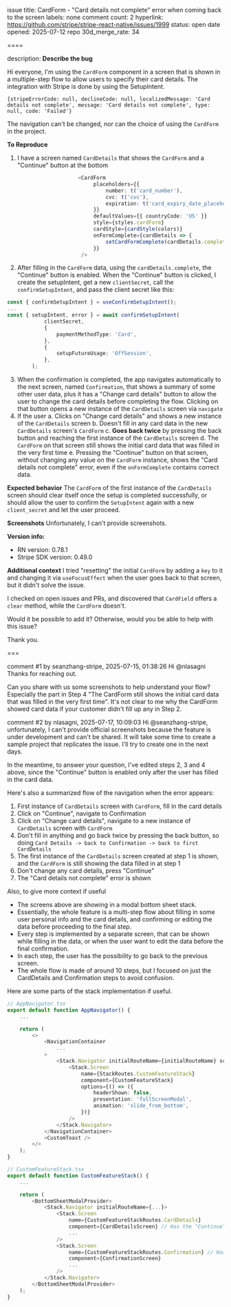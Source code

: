 issue title: CardForm - "Card details not complete" error when coming back to the screen
labels: none
comment count: 2
hyperlink: https://github.com/stripe/stripe-react-native/issues/1999
status: open
date opened: 2025-07-12
repo 30d_merge_rate: 34

====

description:
**Describe the bug**

Hi everyone, I'm using the `CardForm` component in a screen that is shown in a multiple-step flow to allow users to specify their card details. The integration with Stripe is done by using the SetupIntent.


`{stripeErrorCode: null, declineCode: null, localizedMessage: 'Card details not complete', message: 'Card details not complete', type: null, code: 'Failed'}`

The navigation can't be changed, nor can the choice of using the `CardForm` in the project.

**To Reproduce**

1. I have a screen named `CardDetails` that shows the `CardForm` and a "Continue" button at the bottom
```typescript
                       <CardForm
                            placeholders={{
                                number: t('card_number'),
                                cvc: t('cvc'),
                                expiration: t('card_expiry_date_placeholder'),
                            }}
                            defaultValues={{ countryCode: 'US' }}
                            style={styles.cardForm}
                            cardStyle={cardStyle(colors)}
                            onFormComplete={cardDetails => {
                                setCardFormComplete(cardDetails.complete);
                            }}
                        />
```

2. After filling in the `CardForm` data, using the `cardDetails.complete`, the "Continue" button is enabled. When the "Continue" button is clicked, I create the setupIntent, get a new `clientSecret`, call the `confirmSetupIntent`, and pass the client secret like this:
```typescript
const { confirmSetupIntent } = useConfirmSetupIntent();
...
const { setupIntent, error } = await confirmSetupIntent(
            clientSecret,
            {
                paymentMethodType: 'Card',
            },
            {
                setupFutureUsage: 'OffSession',
            },
        );
```
3. When the confirmation is completed, the app navigates automatically to the next screen, named `Confirmation`, that shows a summary of some other user data, plus it has a "Change card details" button to allow the user to change the card details before completing the flow. Clicking on that button opens a new instance of the `CardDetails` screen via `navigate`
4. If the user
    a.  Clicks on "Change card details" and shows a new instance of the `CardDetails` screen
    b.  Doesn't fill in any card data in the new `CardDetails` screen's `CardForm`
    c. **Goes back twice** by pressing the back button and reaching the first instance of the `CardDetails` screen
    d. The `CardForm` on that screen still shows the initial card data that was filled in the very first time
    e. Pressing the "Continue" button on that screen, without changing any value on the `CardForm` instance, shows the "Card details not complete" error, even if the `onFormComplete` contains correct data.

**Expected behavior**
The `CardForm` of the first instance of the `CardDetails` screen should clear itself once the setup is completed successfully, or should allow the user to confirm the `SetupIntent` again with a new `client_secret` and let the user proceed.

**Screenshots**
Unfortunately, I can't provide screenshots.

**Version info:**
 - RN version: 0.78.1
 - Stripe SDK version: 0.49.0

**Additional context**
I tried "resetting" the initial `CardForm` by adding a `key` to it and changing it via `useFocusEffect` when the user goes back to that screen, but it didn't solve the issue.

I checked on open issues and PRs, and discovered that `CardField` offers a `clear` method, while the `CardForm` doesn't.

Would it be possible to add it? Otherwise, would you be able to help with this issue?

Thank you.


===

comment #1 by seanzhang-stripe, 2025-07-15, 01:38:26
Hi @nlasagni Thanks for reaching out.

Can you share with us some screenshots to help understand your flow? Especially the part in Step 4 "The CardForm still shows the initial card data that was filled in the very first time". It's not clear to me why the CardForm showed card data if your customer didn't fill up any in Step 2.

comment #2 by nlasagni, 2025-07-17, 10:09:03
Hi @seanzhang-stripe, unfortunately, I can't provide official screenshots because the feature is under development and can't be shared. It will take some time to create a sample project that replicates the issue. I'll try to create one in the next days. 

In the meantime, to answer your question, I've edited steps 2, 3 and 4 above, since the "Continue" button is enabled only after the user has filled in the card data.

Here's also a summarized flow of the navigation when the error appears:

1. First instance of `CardDetails` screen with `CardForm`, fill in the card details
2. Click on "Continue", navigate to Confirmation
3. Click on "Change card details", navigate to a new instance of `CardDetails` screen with `CardForm`
4. Don't fill in anything and go back twice by pressing the back button, so doing `Card Details -> back to Confirmation -> back to first CardDetails`
5. The first instance of the `CardDetails` screen created at step 1 is shown, and the `CardForm` is still showing the data filled in at step 1
6. Don't change any card details, press "Continue"
7. The "Card details not complete" error is shown

Also, to give more context if useful

- The screens above are showing in a modal bottom sheet stack. 
- Essentially, the whole feature is a multi-step flow about filling in some user personal info and the card details, and confirming or editing the data before proceeding to the final step. 
- Every step is implemented by a separate screen, that can be shown while filling in the data, or when the user want to edit the data before the final confirmation. 
- In each step, the user has the possibility to go back to the previous screen.
- The whole flow is made of around 10 steps, but I focused on just the CardDetails and Confirmation steps to avoid confusion.

Here are some parts of the stack implementation if useful.

```typescript
// AppNavigator.tsx
export default function AppNavigator() {
    ...

    return (
        <>
            <NavigationContainer
                ...
            >
                <Stack.Navigator initialRouteName={initialRouteName} screenOptions={statusBarOptions}>
                    <Stack.Screen
                        name={StackRoutes.CustomFeatureStack}
                        component={CustomFeatureStack}
                        options={() => ({
                            headerShown: false,
                            presentation: 'fullScreenModal',
                            animation: 'slide_from_bottom',
                        })}
                    />
                </Stack.Navigator>
            </NavigationContainer>
            <CustomToast />
        </>
    );
} 

// CustomFeatureStack.tsx
export default function CustomFeatureStack() {
    ...

    return (
        <BottomSheetModalProvider>
            <Stack.Navigator initialRouteName={...}>
                <Stack.Screen
                    name={CustomFeatureStackRoutes.CardDetails}
                    component={CardDetailsScreen} // Has the "Continue" button that shows the ConfirmationScreen
                    ...
                />
                <Stack.Screen
                    name={CustomFeatureStackRoutes.Confirmation} // Has the "Change card details" button that shows a new CardDetailsScreen instance
                    component={ConfirmationScreen}
                    ...
                />
            </Stack.Navigator>
        </BottomSheetModalProvider>
    );
}
```
